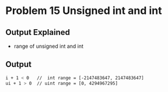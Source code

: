 Problem 15 Unsigned int and int
===

Output Explained
---
- range of unsigned int and int

Output
---
```sh
i + 1 < 0   //  int range = [-2147483647, 2147483647]
ui + 1 > 0  // uint range = [0, 4294967295]
```